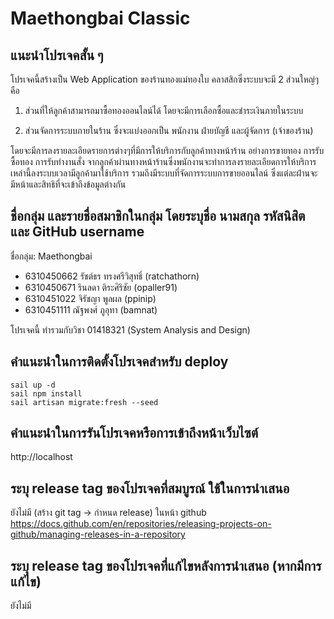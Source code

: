 # Maethongbai Classic

## แนะนำโปรเจคสั้น ๆ
โปรเจคนี้สร้างเป็น Web Application ของร้านทองแม่ทองใบ คลาสสิกซึ่งระบบจะมี 2 ส่วนใหญ่ๆ คือ

1. ส่วนที่ให้ลูกค้าสามารถมาซื้อทองออนไลน์ได้ โดยจะมีการเลือกซื้อและชำระเงินภายในระบบ

2. ส่วนจัดการระบบภายในร้าน ซึ่งจะแบ่งออกเป็น พนักงาน ฝ่ายบัญชี และผู้จัดการ (เจ้าของร้าน)

โดยจะมีการลงรายละเอียดรายการต่างๆที่มีการให้บริการกับลูกค้าทางหน้าร้าน อย่างการขายทอง การรับซื้อทอง การรับทำงานสั่ง จากลูกค้าผ่านทางหน้าร้านซึ่งพนักงานจะทำการลงรายละเอียดการให้บริการเหล่านี้ลงระบบเวลามีลูกค้ามาใช้บริการ รวมถึงมีระบบที่จัดการระบบการขายออนไลน์ ซึ่งแต่ละฝ่านจะมีหน้าและสิทธิที่จะเข้าถึงข้อมูลต่างกัน

## ชื่อกลุ่ม และรายชื่อสมาชิกในกลุ่ม โดยระบุชื่อ นามสกุล รหัสนิสิต และ GitHub username

ชื่อกลุ่ม: Maethongbai

- 6310450662 รัชต์ธร ทรงศรีวิสุทธิ์ (ratchathorn)
- 6310450671 รินลดา ติระศิริชัย (opaller91)
- 6310451022 จิรัชญา พูลผล (ppinip)
- 6310451111 ณัฐพงศ์ ภูอุทา (bamnat)

โปรเจคนี้ ทํารวมกับวิชา 01418321 (System Analysis and Design)


## คำแนะนำในการติดตั้งโปรเจคสำหรับ deploy
```
sail up -d
sail npm install
sail artisan migrate:fresh --seed
```

## คำแนะนำในการรันโปรเจคหรือการเข้าถึงหน้าเว็บไซต์
http://localhost

## ระบุ release tag ของโปรเจคที่สมบูรณ์ ใช้ในการนำเสนอ
ยังไม่มี (สร้าง git tag -> กำหนด release) ในหน้า github
https://docs.github.com/en/repositories/releasing-projects-on-github/managing-releases-in-a-repository

## ระบุ release tag ของโปรเจคที่แก้ไขหลังการนำเสนอ (หากมีการแก้ไข)
ยังไม่มี
